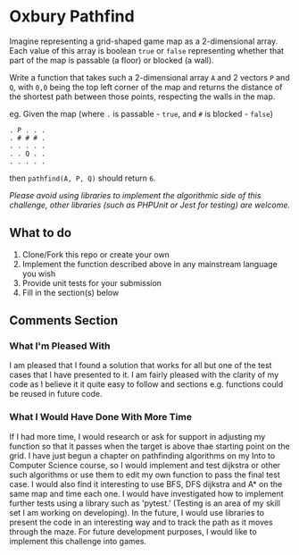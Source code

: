 # Oxbury Pathfind

Imagine representing a grid-shaped game map as a 2-dimensional array. Each value of this array is
boolean `true` or `false` representing whether that part of the map is passable (a floor) or blocked
(a wall).

Write a function that takes such a 2-dimensional array `A` and 2 vectors `P` and `Q`, with `0,0` being the top left corner of the map and returns the distance of the shortest path between those points, respecting the walls in the map.

eg. Given the map (where `.` is passable - `true`, and `#` is blocked - `false`)

```
. P . . .
. # # # .
. . . . .
. . Q . .
. . . . .
```

then `pathfind(A, P, Q)` should return `6`.

_Please avoid using libraries to implement the algorithmic side of this challenge, other libraries (such as PHPUnit or Jest for testing) are welcome._

## What to do

1. Clone/Fork this repo or create your own
2. Implement the function described above in any mainstream language you wish
3. Provide unit tests for your submission
4. Fill in the section(s) below

## Comments Section

<!---
Please fill in the sections below after you complete the challenge.
--->

### What I'm Pleased With
I am pleased that I found a solution that works for all but one of the test cases that I have presented to it. I am fairly pleased with the clarity of my code as I believe it it quite easy to follow and sections e.g. functions could be reused in future code. 

### What I Would Have Done With More Time
If I had more time, I would research or ask for support in adjusting my function so that it passes when the target is above thae starting point on the grid. I have just begun a chapter on pathfinding algorithms on my Into to Computer Science course, so I would implement and test dijkstra or other such algorithms or use them to edit my own function to pass the final test case. I would also find it interesting to use BFS, DFS dijkstra and A* on the same map and time each one. 
I would have investigated how to implement further tests using a library such as 'pytest.' (Testing is an area of my skill set I am working on developing). In the future, I would use libraries to present the code in an interesting way and to track the path as it moves through the maze. For future development purposes, I would like to implement this challenge into games. 
